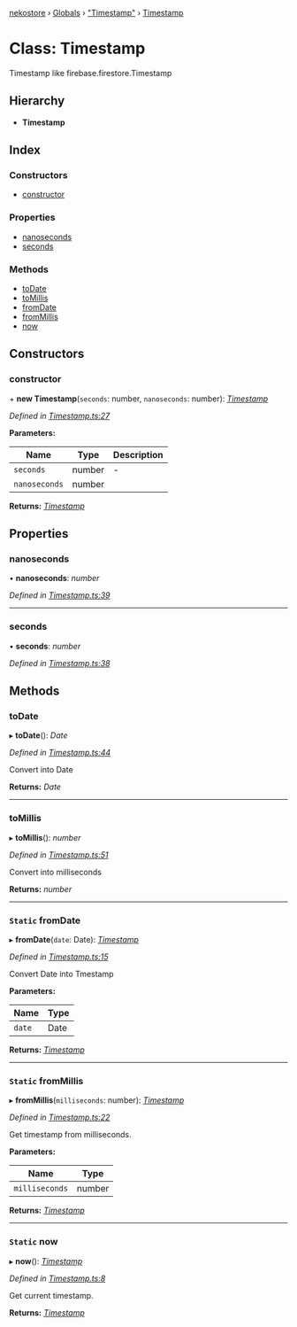 [nekostore](../README.md) › [Globals](../globals.md) › ["Timestamp"](../modules/_timestamp_.md) › [Timestamp](_timestamp_.timestamp.md)

# Class: Timestamp

Timestamp like firebase.firestore.Timestamp

## Hierarchy

* **Timestamp**

## Index

### Constructors

* [constructor](_timestamp_.timestamp.md#constructor)

### Properties

* [nanoseconds](_timestamp_.timestamp.md#nanoseconds)
* [seconds](_timestamp_.timestamp.md#seconds)

### Methods

* [toDate](_timestamp_.timestamp.md#todate)
* [toMillis](_timestamp_.timestamp.md#tomillis)
* [fromDate](_timestamp_.timestamp.md#static-fromdate)
* [fromMillis](_timestamp_.timestamp.md#static-frommillis)
* [now](_timestamp_.timestamp.md#static-now)

## Constructors

###  constructor

\+ **new Timestamp**(`seconds`: number, `nanoseconds`: number): *[Timestamp](_timestamp_.timestamp.md)*

*Defined in [Timestamp.ts:27](https://github.com/esnya/nekostore/blob/99eadde/src/Timestamp.ts#L27)*

**Parameters:**

Name | Type | Description |
------ | ------ | ------ |
`seconds` | number | - |
`nanoseconds` | number |   |

**Returns:** *[Timestamp](_timestamp_.timestamp.md)*

## Properties

###  nanoseconds

• **nanoseconds**: *number*

*Defined in [Timestamp.ts:39](https://github.com/esnya/nekostore/blob/99eadde/src/Timestamp.ts#L39)*

___

###  seconds

• **seconds**: *number*

*Defined in [Timestamp.ts:38](https://github.com/esnya/nekostore/blob/99eadde/src/Timestamp.ts#L38)*

## Methods

###  toDate

▸ **toDate**(): *Date*

*Defined in [Timestamp.ts:44](https://github.com/esnya/nekostore/blob/99eadde/src/Timestamp.ts#L44)*

Convert into Date

**Returns:** *Date*

___

###  toMillis

▸ **toMillis**(): *number*

*Defined in [Timestamp.ts:51](https://github.com/esnya/nekostore/blob/99eadde/src/Timestamp.ts#L51)*

Convert into milliseconds

**Returns:** *number*

___

### `Static` fromDate

▸ **fromDate**(`date`: Date): *[Timestamp](_timestamp_.timestamp.md)*

*Defined in [Timestamp.ts:15](https://github.com/esnya/nekostore/blob/99eadde/src/Timestamp.ts#L15)*

Convert Date into Tmestamp

**Parameters:**

Name | Type |
------ | ------ |
`date` | Date |

**Returns:** *[Timestamp](_timestamp_.timestamp.md)*

___

### `Static` fromMillis

▸ **fromMillis**(`milliseconds`: number): *[Timestamp](_timestamp_.timestamp.md)*

*Defined in [Timestamp.ts:22](https://github.com/esnya/nekostore/blob/99eadde/src/Timestamp.ts#L22)*

Get timestamp from milliseconds.

**Parameters:**

Name | Type |
------ | ------ |
`milliseconds` | number |

**Returns:** *[Timestamp](_timestamp_.timestamp.md)*

___

### `Static` now

▸ **now**(): *[Timestamp](_timestamp_.timestamp.md)*

*Defined in [Timestamp.ts:8](https://github.com/esnya/nekostore/blob/99eadde/src/Timestamp.ts#L8)*

Get current timestamp.

**Returns:** *[Timestamp](_timestamp_.timestamp.md)*
